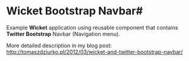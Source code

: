 # Wicket Bootstrap Navbar#

Example **Wicket** application using reusable component that contains **Twitter Bootstrap** Navbar (Navigation menu).

More detailed description in my blog post: http://tomaszdziurko.pl/2012/03/wicket-and-twitter-bootstrap-navbar/


